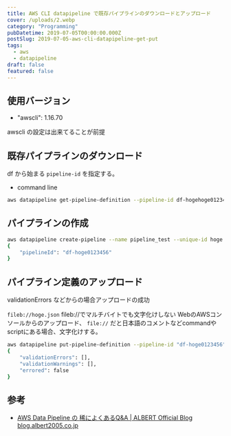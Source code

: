 ```yaml
---
title: AWS CLI datapipeline で既存パイプラインのダウンロードとアップロード
cover: /uploads/2.webp
category: "Programming"
pubDatetime: 2019-07-05T00:00:00.000Z
postSlug: 2019-07-05-aws-cli-datapipeline-get-put
tags:
  - aws
  - datapipeline
draft: false
featured: false
---
```


## 使用バージョン

* "awscli": 1.16.70

awscli の設定は出来てることが前提

## 既存パイプラインのダウンロード

df から始まる `pipeline-id` を指定する。

* command line

```bash
aws datapipeline get-pipeline-definition --pipeline-id df-hogehoge0123456 > hoge.json
```

## パイプラインの作成

```bash
aws datapipeline create-pipeline --name pipeline_test --unique-id hoge
{
    "pipelineId": "df-hoge0123456"
}
```

## パイプライン定義のアップロード

validationErrors などからの場合アップロードの成功

`fileb://hoge.json` fileb://でマルチバイトでも文字化けしない
WebのAWSコンソールからのアップロード、 `file://` だと日本語のコメントなどcommandやscriptにある場合、文字化けする。

```bash
aws datapipeline put-pipeline-definition --pipeline-id "df-hoge0123456" --pipeline-definition fileb://hoge.json
{
    "validationErrors": [],
    "validationWarnings": [],
    "errored": false
}
```

## 参考

* [AWS Data Pipeline の 稀によくあるQ\&A | ALBERT Official Blog
  blog.albert2005.co.jp](https://blog.albert2005.co.jp/2016/12/26/aws-data-pipeline-%E3%81%AE-%E7%A8%80%E3%81%AB%E3%82%88%E3%81%8F%E3%81%82%E3%82%8Bqa/)
